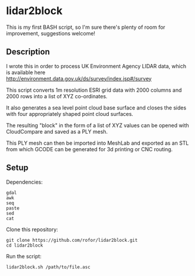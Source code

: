 

# lidar2block

This is my first BASH script, so I'm sure there's plenty of room for improvement, suggestions welcome!

## Description

I wrote this in order to process UK Environment Agency LIDAR data, which is available here http://environment.data.gov.uk/ds/survey/index.jsp#/survey

This script converts 1m resolution ESRI grid data with 2000 columns and 2000 rows into a list of XYZ co-ordinates.

It also generates a sea level point cloud base surface and closes the sides with four appropriately shaped point cloud surfaces.

The resulting "block" in the form of a list of XYZ values can be opened with CloudCompare and saved as a PLY mesh.

This PLY mesh can then be imported into MeshLab and exported as an STL from which GCODE can be generated for 3d printing or CNC routing.

## Setup

Dependencies:

    gdal
    awk
    seq
    paste
    sed
    cat

Clone this repository:

    git clone https://github.com/rofor/lidar2block.git
    cd lidar2block

Run the script:

    lidar2block.sh /path/to/file.asc

